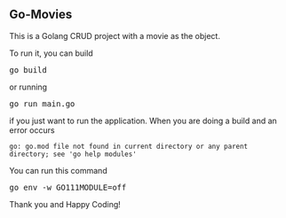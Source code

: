 <h2>Go-Movies</h2>

This is a Golang CRUD project with a movie as the object.

To run it, you can build <pre>go build</pre>
or running

<pre>go run main.go</pre>

if you just want to run the application.
When you are doing a build and an error occurs

<code>go: go.mod file not found in current directory or any parent directory; see 'go help modules'</code>

You can run this command

<pre>go env -w GO111MODULE=off</pre>

Thank you and Happy Coding!
